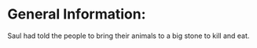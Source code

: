 # General Information:

Saul had told the people to bring their animals to a big stone to kill and eat.